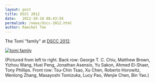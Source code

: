 ```yaml
---
layout: post
title: DSCC 2012
date:   2012-10-18 08:43:59
permalink: /news/dscc-2012.html
author: Raechel Tan
---
```


The Tomi "family" at
<a href= "http://mne.psu.edu/dscc2012/" target="_new">DSCC 2012</a>.

<a href="{{ site.baseurl }}/assets/images/posts/DSCC2012.jpg"><img alt=
"tomi family" border="0" src="{{ site.baseurl }}/assets/images/posts/DSCC2012.jpg"></a>

<p>(Pictured from left to right. Back row: George T. C. Chiu, Matthew Brown, Yizhou Wang, Huei Peng, Jonathan Asensio, Yu Sakon, Ahmed El-Shaer, Tony Phillips. Front row: Tsu-Chin Tsao, Xu Chen, Roberto Horowitz, Wenlong Zhang, Masayoshi Tomizuka, Lucy Pao, Wenjie Chen, Bin Yao.)</p>